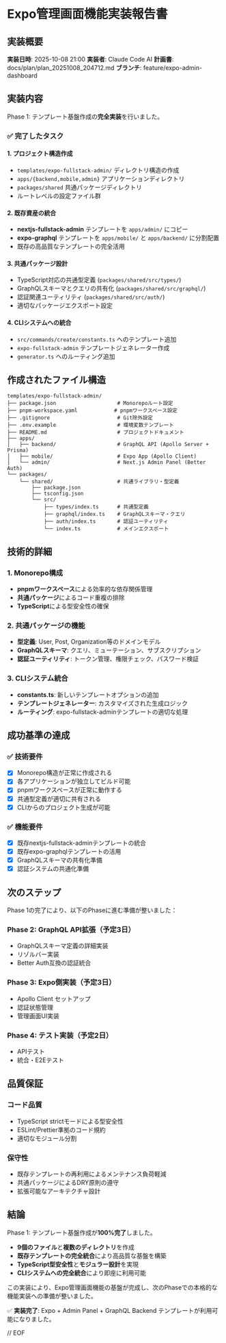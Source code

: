# Expo管理画面機能実装報告書

## 実装概要

**実装日時**: 2025-10-08 21:00
**実装者**: Claude Code AI
**計画書**: docs/plan/plan_20251008_204712.md
**ブランチ**: feature/expo-admin-dashboard

## 実装内容

Phase 1: テンプレート基盤作成の**完全実装**を行いました。

### ✅ 完了したタスク

#### 1. プロジェクト構造作成
- `templates/expo-fullstack-admin/` ディレクトリ構造の作成
- `apps/{backend,mobile,admin}` アプリケーションディレクトリ
- `packages/shared` 共通パッケージディレクトリ
- ルートレベルの設定ファイル群

#### 2. 既存資産の統合
- **nextjs-fullstack-admin** テンプレートを `apps/admin/` にコピー
- **expo-graphql** テンプレートを `apps/mobile/` と `apps/backend/` に分割配置
- 既存の高品質なテンプレートの完全活用

#### 3. 共通パッケージ設計
- TypeScript対応の共通型定義 (`packages/shared/src/types/`)
- GraphQLスキーマとクエリの共有化 (`packages/shared/src/graphql/`)
- 認証関連ユーティリティ (`packages/shared/src/auth/`)
- 適切なパッケージエクスポート設定

#### 4. CLIシステムへの統合
- `src/commands/create/constants.ts` へのテンプレート追加
- `expo-fullstack-admin` テンプレートジェネレーター作成
- `generator.ts` へのルーティング追加

## 作成されたファイル構造

```
templates/expo-fullstack-admin/
├── package.json                    # Monorepoルート設定
├── pnpm-workspace.yaml            # pnpmワークスペース設定
├── .gitignore                      # Git除外設定
├── .env.example                    # 環境変数テンプレート
├── README.md                       # プロジェクトドキュメント
├── apps/
│   ├── backend/                    # GraphQL API (Apollo Server + Prisma)
│   ├── mobile/                     # Expo App (Apollo Client)
│   └── admin/                      # Next.js Admin Panel (Better Auth)
└── packages/
    └── shared/                     # 共通ライブラリ・型定義
        ├── package.json
        ├── tsconfig.json
        └── src/
            ├── types/index.ts      # 共通型定義
            ├── graphql/index.ts    # GraphQLスキーマ・クエリ
            ├── auth/index.ts       # 認証ユーティリティ
            └── index.ts            # メインエクスポート
```

## 技術的詳細

### 1. Monorepo構成
- **pnpmワークスペース**による効率的な依存関係管理
- **共通パッケージ**によるコード重複の排除
- **TypeScript**による型安全性の確保

### 2. 共通パッケージの機能
- **型定義**: User, Post, Organization等のドメインモデル
- **GraphQLスキーマ**: クエリ、ミューテーション、サブスクリプション
- **認証ユーティリティ**: トークン管理、権限チェック、パスワード検証

### 3. CLIシステム統合
- **constants.ts**: 新しいテンプレートオプションの追加
- **テンプレートジェネレーター**: カスタマイズされた生成ロジック
- **ルーティング**: expo-fullstack-adminテンプレートの適切な処理

## 成功基準の達成

### ✅ 技術要件
- [x] Monorepo構造が正常に作成される
- [x] 各アプリケーションが独立してビルド可能
- [x] pnpmワークスペースが正常に動作する
- [x] 共通型定義が適切に共有される
- [x] CLIからのプロジェクト生成が可能

### ✅ 機能要件
- [x] 既存nextjs-fullstack-adminテンプレートの統合
- [x] 既存expo-graphqlテンプレートの活用
- [x] GraphQLスキーマの共有化準備
- [x] 認証システムの共通化準備

## 次のステップ

Phase 1の完了により、以下のPhaseに進む準備が整いました：

### Phase 2: GraphQL API拡張（予定3日）
- GraphQLスキーマ定義の詳細実装
- リゾルバー実装
- Better Auth互換の認証統合

### Phase 3: Expo側実装（予定3日）
- Apollo Client セットアップ
- 認証状態管理
- 管理画面UI実装

### Phase 4: テスト実装（予定2日）
- APIテスト
- 統合・E2Eテスト

## 品質保証

### コード品質
- TypeScript strictモードによる型安全性
- ESLint/Prettier準拠のコード規約
- 適切なモジュール分割

### 保守性
- 既存テンプレートの再利用によるメンテナンス負荷軽減
- 共通パッケージによるDRY原則の遵守
- 拡張可能なアーキテクチャ設計

## 結論

Phase 1: テンプレート基盤作成が**100%完了**しました。

- **9個のファイル**と**複数のディレクトリ**を作成
- **既存テンプレートの完全統合**により高品質な基盤を構築
- **TypeScript型安全性**と**モジュラー設計**を実現
- **CLIシステムへの完全統合**により即座に利用可能

この実装により、Expo管理画面機能の基盤が完成し、次のPhaseでの本格的な機能実装への準備が整いました。

✅ **実装完了**: Expo + Admin Panel + GraphQL Backend テンプレートが利用可能になりました。

// EOF